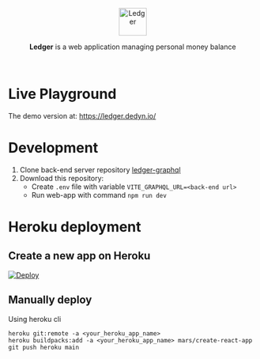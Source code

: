 <p align="center">
    <a href="https://www.vespaiach.com/">
        <img src="https://raw.githubusercontent.com/vespaiach/ledger/main/src/favicon.svg" height="56" width="56" title="Ledger"/>
    </a>
</p>

<p align="center">
  <b>Ledger</b> is a web application managing personal money balance
</p>

<br>

# Live Playground

The demo version at: https://ledger.dedyn.io/

# Development

1.  Clone back-end server repository [ledger-graphql](https://github.com/vespaiach/ledger-graphql)
2.  Download this repository:
    - Create `.env` file with variable `VITE_GRAPHQL_URL=<back-end url>`
    - Run web-app with command `npm run dev`

# Heroku deployment

## Create a new app on Heroku

[![Deploy](https://www.herokucdn.com/deploy/button.svg)](https://heroku.com/deploy?template=https://github.com/vespaiach/ledger)

## Manually deploy

Using heroku cli

```
heroku git:remote -a <your_heroku_app_name>
heroku buildpacks:add -a <your_heroku_app_name> mars/create-react-app
git push heroku main
```
